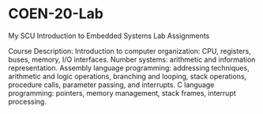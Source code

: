 # COEN-20-Lab
My SCU Introduction to Embedded Systems Lab Assignments

Course Description: Introduction to computer organization: CPU, registers, buses, memory, I/O interfaces. Number systems: arithmetic and information representation. Assembly language programming: addressing techniques, arithmetic and logic operations, branching and looping, stack operations, procedure calls, parameter passing, and interrupts. C language programming: pointers, memory management, stack frames, interrupt processing.
